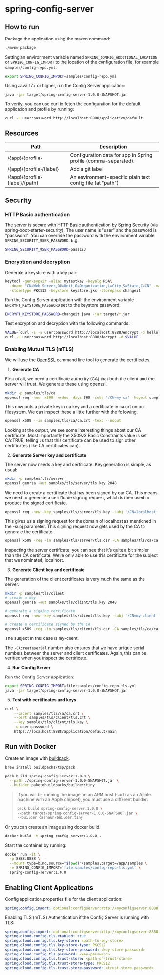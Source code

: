 # spring-config-server

## How to run

Package the application using the maven command:

```bash
./mvnw package
```

Setting an environment variable named `SPRING_CONFIG_ADDITIONAL_LOCATION` or `SPRING_CONFIG_IMPORT` to the location of the configuration file, for example `samples/config-repo.yml`:

```bash
export SPRING_CONFIG_IMPORT=samples/config-repo.yml
```

Using Java 17+ or higher, run the Config Server application:

```bash
java -jar target/spring-config-server-1.0.0-SNAPSHOT.jar 
```

To verify, you can use curl to fetch the configuration for the default application and profile by running:

```bash
curl -u user:password http://localhost:8888/application/default
```

## Resources

| Path                           | Description                                                     |
|--------------------------------|-----------------------------------------------------------------|
| /{app}/{profile}               | Configuration data for app in Spring profile (comma-separated). |
| /{app}/{profile}/{label}       | Add a git label                                                 |
| /{app}/{profile}{label}/{path} | An environment-specific plain text config file (at "path")      |

## Security

### HTTP Basic authentication

The server is secure with HTTP Basic authentication by Spring Security (via spring-boot-starter-security). The user name is "user" and the password is "password". You can override the password with the environment variable `SPRING_SECURITY_USER_PASSWORD`. E.g.

```bash
SPRING_SECURITY_USER_PASSWORD=pass123
```

### Encryption and decryption

Generate a keystore with a key pair:

```bash
keytool -genkeypair -alias mytestkey -keyalg RSA\
  -dname "CN=Web Server,OU=Unit,O=Organization,L=City,S=State,C=CN" -validity 3650 \
  -storetype PKCS12 -keystore keystore.jks -storepass changeit
```

Run the Config Server application with the environment variable `ENCRYPT_KEYSTORE_PASSWORD` set to the keystore password:

```bash
ENCRYPT_KEYSTORE_PASSWORD=changeit java -jar target/*.jar
```

Test encryption and decryption with the following commands:

```bash
VALUE=`curl -s -u user:password http://localhost:8888/encrypt -d hello`
curl -u user:password http://localhost:8888/decrypt -d $VALUE
```

### Enabling Mutual TLS (mTLS)

We will use the [OpenSSL](https://www.openssl.org/) command line tool to generate the certificates.

1. **Generate CA**

First of all, we need a certificate authority (CA) that both the client and the server will trust. We generate these using openssl.

```bash
mkdir -p samples/tls/ca
openssl req -new -x509 -nodes -days 365 -subj '/CN=my-ca' -keyout samples/tls/ca/ca.key -out samples/tls/ca/ca.crt
```

This now puts a private key in ca.key and a certificate in ca.crt on our filesystem. We can inspect these a little further with the following.

```bash
openssl x509 --in samples/tls/ca/ca.crt -text --noout
```

Looking at the output, we see some interesting things about our CA certificate. Most importantly the X509v3 Basic Constraints value is set CA:TRUE, telling us that this certificate can be used to sign other certificates (like CA certificates can).

2. **Generate Server key and certificate**

The server now needs a key and certificate. Key generation is simple, as usual:

```bash
mkdir -p samples/tls/server
openssl genrsa -out samples/tls/server/tls.key 2048
```

We need to create a certificate that has been signed by our CA. This means we need to generate a certificate signing
request, which is then used to produce the signed certificate.

```bash
openssl req -new -key samples/tls/server/tls.key -subj '/CN=localhost' -out samples/tls/server/tls.csr
```

This gives us a signing request for the domain of localhost as mentioned in the -subj parameter. This signing request
now gets used by the CA to generate the certificate.

```bash
openssl x509 -req -in samples/tls/server/tls.csr -CA samples/tls/ca/ca.crt -CAkey samples/tls/ca/ca.key -CAcreateserial -days 365 -out samples/tls/server/tls.crt
```

Inspecting the server certificate, you can see that it’s quite a bit simpler than the CA certificate. We’re only able to
use this certificate for the subject that we nominated; localhost.

3. **Generate Client key and certificate**

The generation of the client certificates is very much the same as the server.

```bash
mkdir -p samples/tls/client
# create a key
openssl genrsa -out samples/tls/client/tls.key 2048

# generate a signing certificate
openssl req -new -key samples/tls/client/tls.key -subj '/CN=my-client' -out samples/tls/client/tls.csr

# create a certificate signed by the CA
openssl x509 -req -in samples/tls/client/tls.csr -CA samples/tls/ca/ca.crt -CAkey samples/tls/ca/ca.key -CAcreateserial -days 365 -out samples/tls/client/tls.crt
```

The subject in this case is my-client.

The `-CAcreateserial` number also ensures that we have unique serial numbers between the server and client certificates. Again, this can be verified when you inspect the certificate.

4. **Run Config Server**

Run the Config Server application:

```bash
export SPRING_CONFIG_IMPORT=file:samples/config-repo-tls.yml
java -jar target/spring-config-server-1.0.0-SNAPSHOT.jar 
```

5. **Test with certificates and keys**

```bash
curl \
    --cacert samples/tls/ca/ca.crt \
    --cert samples/tls/client/tls.crt \
    --key samples/tls/client/tls.key \
    -u user:password \
    https://localhost:8888/application/default/main
```

## Run with Docker

Create an image with [buildpack](https://buildpacks.io/).

```bash
brew install buildpacks/tap/pack

pack build spring-config-server:1.0.0 \
  --path ./spring-config-server-1.0.0-SNAPSHOT.jar \
  --builder paketobuildpacks/builder:tiny
```

> If you will be running the image on an ARM host (such as an Apple machine with an Apple chipset), you must use a
> different builder:
>
> ```bash
> pack build spring-config-server:1.0.0 \
> --path target/spring-config-server-1.0.0-SNAPSHOT.jar \
> --builder dashaun/builder:tiny
> ```

Or you can create an image using docker build.

```bash
docker build -t spring-config-server:1.0.0 .
```

Start the container by running:

```bash
docker run -it \
  -p 8888:8888 \
  --mount type=bind,source="$(pwd)"/samples,target=/app/samples \
  -e SPRING_CONFIG_IMPORT='file:samples/config-repo-tls.yml' \
  spring-config-server:1.0.0
```

## Enabling Client Applications

Config application.properties file for the client application:

```yaml
spring.config.import: optional:configserver:http://myconfigserver:8888
```

Enabling TLS (mTLS) Authentication if the Config Server is running with TLS:

```yaml
spring.config.import: optional:configserver:http://myconfigserver:8888
spring.cloud.config.tls.enabled: true
spring.cloud.config.tls.key-store: <path-to-key-store>
spring.cloud.config.tls.key-store-type: PKCS12
spring.cloud.config.tls.key-store-password: <key-store-password>
spring.cloud.config.tls.password: <key-password>
spring.cloud.config.tls.trust-store: <path-of-trust-store>
spring.cloud.config.tls.trust-store-type: PKCS12
spring.cloud.config.tls.trust-store-password: <trust-store-password>
```